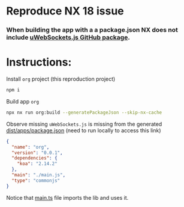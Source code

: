 # Reproduce NX 18 issue
### When building the app with a a package.json NX does not include [uWebSockets.js GitHub package](https://github.com/uNetworking/uWebSockets.js).

# Instructions:

Install `org` project (this reproduction project)
```sh
npm i
```

Build app `org` 
```sh
npx nx run org:build --generatePackageJson --skip-nx-cache
```


Observe missing `uWebSockets.js` is missing from the generated [dist/apps/package.json](dist/apps/org/main.js) (need to run locally to access this link)

```json
{
  "name": "org",
  "version": "0.0.1",
  "dependencies": {
    "koa": "2.14.2"
  },
  "main": "./main.js",
  "type": "commonjs"
}
```

Notice that [main.ts](apps/org/src/main.ts) file imports the lib and uses it.